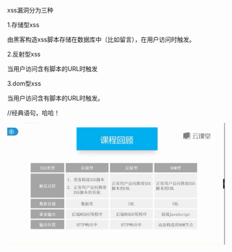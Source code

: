 xss漏洞分为三种

1.存储型xss

由黑客构造xss脚本存储在数据库中（比如留言），在用户访问时触发。

2.反射型xss

当用户访问含有脚本的URL时触发

3.dom型xss

当用户访问含有脚本的URL时触发。

<script>alert('hello，gaga!');</script> //经典语句，哈哈！

![](images/A398273B45C54DC3BCC937A0341E578Dclipboard.png)

